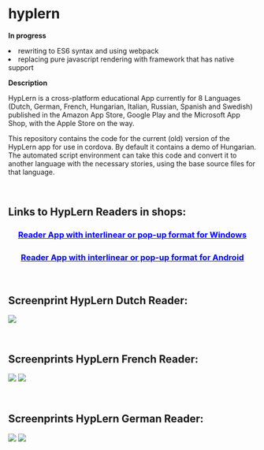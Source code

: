 <h1>hyplern</h1> 

<b>In progress</b>

  <li>rewriting to ES6 syntax and using webpack</li>
  <li>replacing pure javascript rendering with framework that has native support</li>

<b>Description</b>

<p>HypLern is a cross-platform educational App currently for 8 Languages (Dutch, German, French, Hungarian, Italian, Russian, Spanish and Swedish) published in the Amazon App Store, Google Play and the Microsoft App Shop, with the Apple Store on the way.</p>
<p>This repository contains the code for the current (old) version of the HypLern app for use in cordova.
By default it contains a demo of Hungarian.
The automated script environment can take this code and convert it to another language with the necessary stories, using the base source files for that language.</p>
</br>
<h2>Links to HypLern Readers in shops:</h2>
<h3 style="text-align: center;"><span style="text-decoration: underline;"><a href="https://www.microsoft.com/en-us/store/search/apps?q=hyplern" title="HypLern Reader App for Windows" target="_blank"><span style="color: #0000ff;"><strong style="line-height: 1.5;"><span style="line-height: 1.4;">Reader App with interlinear or pop-up format for Windows</span></strong></span></a></span></h3>
<h3 style="text-align: center;"><span style="text-decoration: underline;"><a href="https://www.amazon.com/s/ref=nb_sb_noss?url=search-alias%3Daps&amp;field-keywords=hyplern+app&amp;rh=i%3Aaps%2Ck%3Ahyplern+app" target="_blank" title="HypLern Reader App for Android"><span style="color: #0000ff;"><strong style="line-height: 1.5;"><span style="line-height: 1.4;">Reader App with interlinear or pop-up format for Android</span></strong></span></a></span></h3>
</br>
<h2>Screenprint HypLern Dutch Reader:</h2>

<img src='https://cdn.shopify.com/s/files/1/0635/4489/files/MVRC7FILRWA9I-AD-SHOT01.png'></img>

</br>
<h2>Screenprints HypLern French Reader:</h2>

<img src='https://cdn.shopify.com/s/files/1/0635/4489/files/M1B1UU2H454GPL-AD-SHOT01.png'></img>
<img src='https://cdn.shopify.com/s/files/1/0635/4489/files/M1B1UU2H454GPL-AD-SHOT03.png'></img>

</br>
<h2>Screenprints HypLern German Reader:</h2>

<img src='https://cdn.shopify.com/s/files/1/0635/4489/files/MB1ZB1LK24C9I-AD-SHOT01.png'></img>
<img src='https://cdn.shopify.com/s/files/1/0635/4489/files/MB1ZB1LK24C9I-AD-SHOT03.png'></img>
